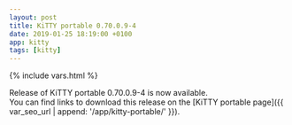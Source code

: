 ```yaml
---
layout: post
title: KiTTY portable 0.70.0.9-4
date: 2019-01-25 18:19:00 +0100
app: kitty
tags: [kitty]
---
```

{% include vars.html %}

Release of KiTTY portable 0.70.0.9-4 is now available.<br />
You can find links to download this release on the [KiTTY portable page]({{ var_seo_url | append: '/app/kitty-portable/' }}).
